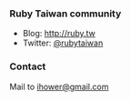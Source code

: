### Ruby Taiwan community

* Blog: <http://ruby.tw>
* Twitter: [@rubytaiwan](http://twitter.com/rubytaiwan)

### Contact

Mail to ihower@gmail.com
